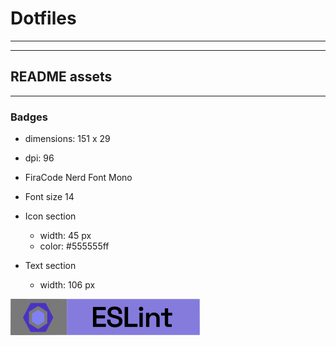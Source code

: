 # Dotfiles

---

---

## README assets

---

### Badges

- dimensions: 151 x 29
- dpi: 96
- FiraCode Nerd Font Mono
- Font size 14

- Icon section
  - width: 45 px
  - color: #555555ff

- Text section
  - width: 106 px

[![eslintbadge]][eslint]

[eslintbadge]: https://github.com/eduardotlc/dotfiles/blob/main/badges/eslint_badge.svg
[eslint]: https://eslint.org
